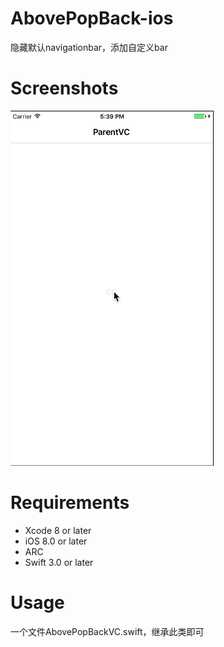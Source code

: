 # AbovePopBack-ios

隐藏默认navigationbar，添加自定义bar

# Screenshots
![](pop.gif)

# Requirements

- Xcode 8 or later
- iOS 8.0 or later
- ARC
- Swift 3.0 or later

# Usage

一个文件AbovePopBackVC.swift，继承此类即可
